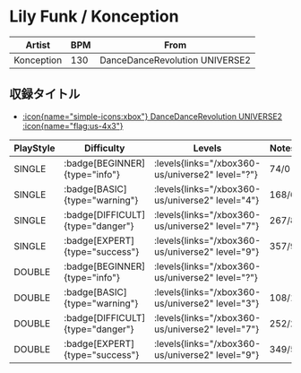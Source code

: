 # Lily Funk / Konception

|Artist|BPM|From|
|------|---|----|
|Konception|130|DanceDanceRevolution UNIVERSE2|

## 収録タイトル

- [:icon{name="simple-icons:xbox"} DanceDanceRevolution UNIVERSE2 :icon{name="flag:us-4x3"}](/xbox360-us/universe2)

|PlayStyle|Difficulty|Levels|Notes|Movie|
|---------|----------|------|-----|-----|
|SINGLE| :badge[BEGINNER]{type="info"}| :levels{links="/xbox360-us/universe2" level="?"}|74/0||
|SINGLE| :badge[BASIC]{type="warning"}| :levels{links="/xbox360-us/universe2" level="4"}|168/6||
|SINGLE| :badge[DIFFICULT]{type="danger"}| :levels{links="/xbox360-us/universe2" level="7"}|267/8||
|SINGLE| :badge[EXPERT]{type="success"}| :levels{links="/xbox360-us/universe2" level="9"}|357/9||
|DOUBLE| :badge[BEGINNER]{type="info"}| :levels{links="/xbox360-us/universe2" level="?"}|||
|DOUBLE| :badge[BASIC]{type="warning"}| :levels{links="/xbox360-us/universe2" level="3"}|108/1||
|DOUBLE| :badge[DIFFICULT]{type="danger"}| :levels{links="/xbox360-us/universe2" level="7"}|252/2||
|DOUBLE| :badge[EXPERT]{type="success"}| :levels{links="/xbox360-us/universe2" level="9"}|349/5||
